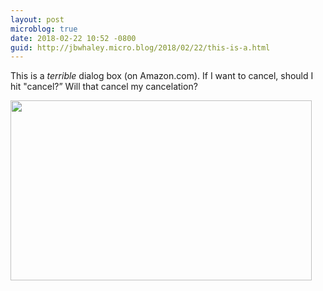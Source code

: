 ```yaml
---
layout: post
microblog: true
date: 2018-02-22 10:52 -0800
guid: http://jbwhaley.micro.blog/2018/02/22/this-is-a.html
---
```

This is a *terrible* dialog box (on Amazon.com). If I want to cancel, should I hit "cancel?” Will that cancel my cancelation?

<img src="http://www.jarrodwhaley.com/uploads/2018/3e1e13fa48.jpg" width="482" height="288" />
